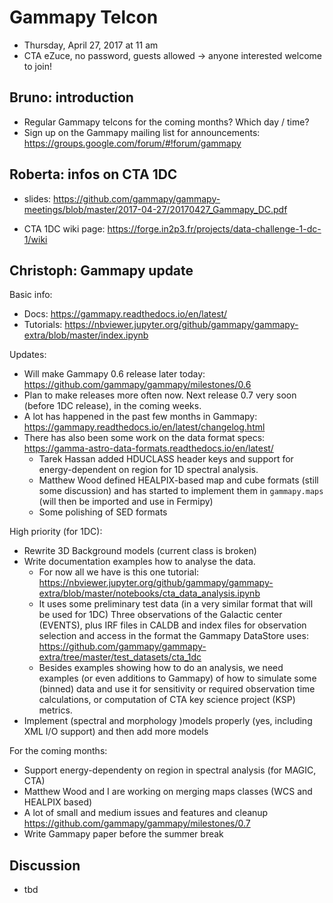 # Gammapy Telcon

* Thursday, April 27, 2017 at 11 am
* CTA eZuce, no password, guests allowed -> anyone interested welcome to join!

## Bruno: introduction

* Regular Gammapy telcons for the coming months?
  Which day / time?
* Sign up on the Gammapy mailing list for announcements:
  https://groups.google.com/forum/#!forum/gammapy

## Roberta: infos on CTA 1DC 
* slides:  https://github.com/gammapy/gammapy-meetings/blob/master/2017-04-27/20170427_Gammapy_DC.pdf

* CTA 1DC wiki page: https://forge.in2p3.fr/projects/data-challenge-1-dc-1/wiki

## Christoph: Gammapy update

Basic info:
* Docs: https://gammapy.readthedocs.io/en/latest/
* Tutorials: https://nbviewer.jupyter.org/github/gammapy/gammapy-extra/blob/master/index.ipynb
 

Updates:

* Will make Gammapy 0.6 release later today:
  https://github.com/gammapy/gammapy/milestones/0.6
* Plan to make releases more often now.
  Next release 0.7 very soon (before 1DC release), in the coming weeks.
* A lot has happened in the past few months in Gammapy:
  https://gammapy.readthedocs.io/en/latest/changelog.html
* There has also been some work on the data format specs: 
  https://gamma-astro-data-formats.readthedocs.io/en/latest/
    * Tarek Hassan added HDUCLASS header keys and support for energy-dependent
      on region for 1D spectral analysis.
    * Matthew Wood defined HEALPIX-based map and cube formats
      (still some discussion) and has started to implement them
      in ``gammapy.maps`` (will then be imported and use in Fermipy)
    * Some polishing of SED formats

High priority (for 1DC):

* Rewrite 3D Background models (current class is broken)
* Write documentation examples how to analyse the data.
    * For now all we have is this one tutorial: https://nbviewer.jupyter.org/github/gammapy/gammapy-extra/blob/master/notebooks/cta_data_analysis.ipynb 
    * It uses some preliminary test data (in a very similar format that will be used for 1DC)
      Three observations of the Galactic center (EVENTS), plus IRF files in CALDB
      and index files for observation selection and access in the format the
      Gammapy DataStore uses: https://github.com/gammapy/gammapy-extra/tree/master/test_datasets/cta_1dc
    * Besides examples showing how to do an analysis, we need examples
      (or even additions to Gammapy) of how to simulate some (binned) data
      and use it for sensitivity or required observation time calculations,
      or computation of CTA key science project (KSP) metrics.
* Implement (spectral and morphology )models properly (yes, including XML I/O support)
  and then add more models

For the coming months:

* Support energy-dependenty on region in spectral analysis (for MAGIC, CTA)
* Matthew Wood and I are working on merging maps classes
  (WCS and HEALPIX based)
* A lot of small and medium issues and features and cleanup
  https://github.com/gammapy/gammapy/milestones/0.7
* Write Gammapy paper before the summer break

## Discussion

* tbd
